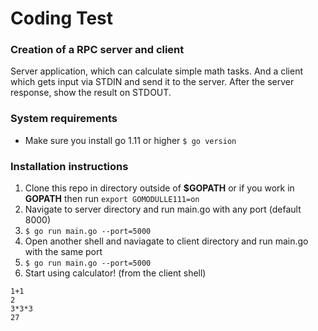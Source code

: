# Coding Test
### Creation of a RPC server and client
Server application, which can calculate simple math tasks. 
And a client which gets input via STDIN and send it to the server. After the server response, show the result on STDOUT.
### System requirements
- Make sure you install go 1.11 or higher
```$ go version```

### Installation instructions
1. Clone this repo in directory outside of **$GOPATH** or if you work in **GOPATH** then run ```export GOMODULLE111=on```
2. Navigate to server directory and run main.go with any port (default 8000)
3. ```$ go run main.go --port=5000```
4. Open another shell and naviagate to client directory and run main.go with the same port
5. ```$ go run main.go --port=5000```
6. Start using calculator! (from the client shell) 
```
1+1
2
3*3*3
27
```